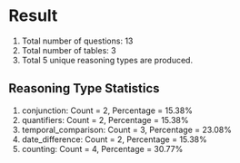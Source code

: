 # Result<br/>
1. Total number of questions: 13<br/>
2. Total number of tables: 3<br/>
3. Total 5 unique reasoning types are produced.<br/>
## **Reasoning Type Statistics**<br/>
1. conjunction: Count = 2, Percentage = 15.38%<br/>
2. quantifiers: Count = 2, Percentage = 15.38%<br/>
3. temporal_comparison: Count = 3, Percentage = 23.08%<br/>
4. date_difference: Count = 2, Percentage = 15.38%<br/>
5. counting: Count = 4, Percentage = 30.77%<br/>
